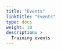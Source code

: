 ```yaml
---
title: "Events"
linkTitle: "Events"
type: docs
weight: 10
description: >
  Training events
---
```




